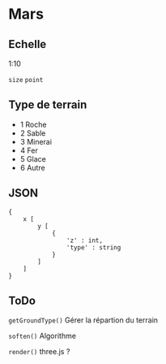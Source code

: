 Mars
===

Echelle
---

1:10

`size`
`point`

Type de terrain
---

* 1 Roche
* 2 Sable
* 3 Minerai
* 4 Fer
* 5 Glace
* 6 Autre

JSON
---

	{
		x [
			y [
				{
					'z' : int,
					'type' : string
				}
			]
		]
	}

ToDo
---

`getGroundType()`
Gérer la répartion du terrain

`soften()`
Algorithme

`render()`
three.js ?
